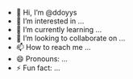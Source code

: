 - 👋 Hi, I’m @ddoyys
- 👀 I’m interested in ...
- 🌱 I’m currently learning ...
- 💞️ I’m looking to collaborate on ...
- 📫 How to reach me ...
- 😄 Pronouns: ...
- ⚡ Fun fact: ...

<!---
ddoyys/ddoyys is a ✨ special ✨ repository because its `README.md` (this file) appears on your GitHub profile.
You can click the Preview link to take a look at your changes.
--->
